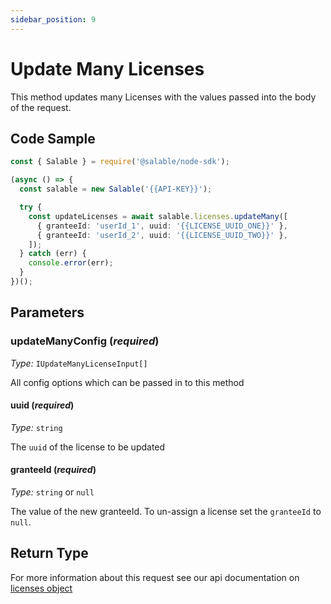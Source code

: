 ```yaml
---
sidebar_position: 9
---
```


# Update Many Licenses

This method updates many Licenses with the values passed into the body of the request.

## Code Sample

```typescript
const { Salable } = require('@salable/node-sdk');

(async () => {
  const salable = new Salable('{{API-KEY}}');

  try {
    const updateLicenses = await salable.licenses.updateMany([
      { granteeId: 'userId_1', uuid: '{{LICENSE_UUID_ONE}}' },
      { granteeId: 'userId_2', uuid: '{{LICENSE_UUID_TWO}}' },
    ]);
  } catch (err) {
    console.error(err);
  }
})();
```

## Parameters

### updateManyConfig (_required_)

_Type:_ `IUpdateManyLicenseInput[]`

All config options which can be passed in to this method

#### uuid (_required_)

_Type:_ `string`

The `uuid` of the license to be updated

#### granteeId (_required_)

_Type:_ `string` or `null`

The value of the new granteeId. To un-assign a license set the `granteeId` to `null`.

## Return Type

For more information about this request see our api documentation on [licenses object](https://docs.salable.app/api#tag/Licenses/operation/getLicenseByUuid)
